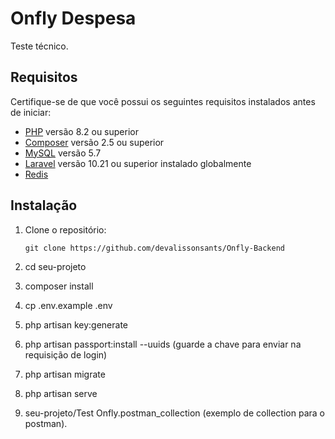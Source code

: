 # Onfly Despesa

Teste técnico.

## Requisitos

Certifique-se de que você possui os seguintes requisitos instalados antes de iniciar:

- [PHP](https://php.net) versão 8.2 ou superior
- [Composer](https://getcomposer.org) versão 2.5 ou superior
- [MySQL](https://www.mysql.com) versão 5.7
- [Laravel](https://laravel.com) versão 10.21 ou superior instalado globalmente
- [Redis](https://redis.io/docs/getting-started/)

## Instalação

1. Clone o repositório:

   ```shell
   git clone https://github.com/devalissonsants/Onfly-Backend

2. cd seu-projeto

3. composer install

4. cp .env.example .env

5. php artisan key:generate

6. php artisan passport:install --uuids  (guarde a chave para enviar na requisição de login)

7. php artisan migrate

8. php artisan serve

9. seu-projeto/Test Onfly.postman_collection (exemplo de collection para o postman).

